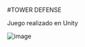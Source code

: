 #TOWER DEFENSE

Juego realizado en Unity

![image](https://github.com/user-attachments/assets/69aa6e6f-b3b5-4942-854c-8e26b65a9f9a)
